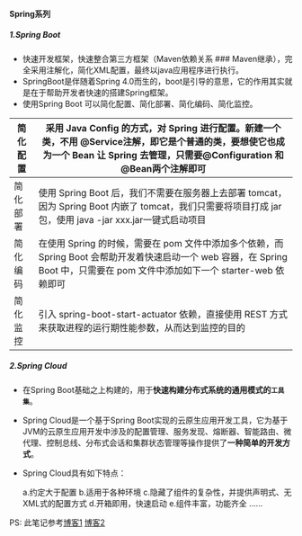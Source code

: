 #### Spring系列

##### **1.Spring Boot**
- 快速开发框架，快速整合第三方框架（Maven依赖关系 ### Maven继承），完全采用注解化，简化XML配置，最终以java应用程序进行执行。
- SpringBoot是伴随着Spring 4.0而生的，boot是引导的意思，它的作用其实就是在于帮助开发者快速的搭建Spring框架。
- 使用Spring Boot 可以简化配置、简化部署、简化编码、简化监控。

| 简化配置 | 采用 Java Config 的方式，对 Spring 进行配置。新建一个类，不用 @Service注解，即它是个普通的类，要想使它也成为一个 Bean 让 Spring 去管理，只需要@Configuration 和@Bean两个注解即可 |
| -------- | ------------------------------------------------------------ |
| 简化部署 | 使用 Spring Boot 后，我们不需要在服务器上去部署 tomcat，因为 Spring Boot 内嵌了 tomcat，我们只需要将项目打成 jar 包，使用 java -jar xxx.jar一键式启动项目 |
| 简化编码 | 在使用 Spring 的时候，需要在 pom 文件中添加多个依赖，而 Spring Boot 会帮助开发着快速启动一个 web 容器，在 Spring Boot 中，只需要在 pom 文件中添加如下一个 starter-web 依赖即可 |
| 简化监控 | 引入 spring-boot-start-actuator 依赖，直接使用 REST 方式来获取进程的运行期性能参数，从而达到监控的目的 |

##### 2.Spring Cloud
- 在Spring Boot基础之上构建的，用于**快速构建分布式系统的通用模式的```工具集```**。
- Spring Cloud是一个基于Spring Boot实现的云原生应用开发工具，它为基于JVM的云原生应用开发中涉及的配置管理、服务发现、熔断器、智能路由、微代理、控制总线、分布式会话和集群状态管理等操作提供了**一种简单的开发方式**。
- Spring Cloud具有如下特点：

	a.约定大于配置
	b.适用于各种环境
	c.隐藏了组件的复杂性，并提供声明式、无XML式的配置方式
	d.开箱即用，快速启动
	e.组件丰富，功能齐全
	......


PS:
此笔记参考[博客1](https://blog.csdn.net/Delia_theme/article/details/88681722)  [博客2](https://www.cnblogs.com/edisonchou/p/java_spring_cloud_foundation_sample_list.html)